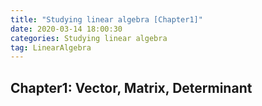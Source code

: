 ```yaml
---
title: "Studying linear algebra [Chapter1]"
date: 2020-03-14 18:00:30
categories: Studying linear algebra
tag: LinearAlgebra
---
```


## Chapter1: Vector, Matrix, Determinant
